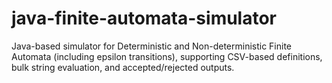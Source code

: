 # java-finite-automata-simulator
Java-based simulator for Deterministic and Non-deterministic Finite Automata (including epsilon transitions), supporting CSV-based definitions, bulk string evaluation, and accepted/rejected outputs.
